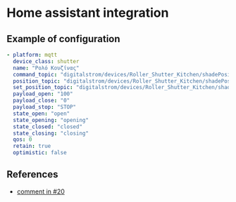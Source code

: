 # Home assistant integration

## Example of configuration

```yaml
- platform: mqtt
  device_class: shutter
  name: "Ρολό Κουζίνας"
  command_topic: "digitalstrom/devices/Roller_Shutter_Kitchen/shadePositionOutside/command"
  position_topic: "digitalstrom/devices/Roller_Shutter_Kitchen/shadePositionOutside/state"
  set_position_topic: "digitalstrom/devices/Roller_Shutter_Kitchen/shadePositionOutside/command"
  payload_open: "100"
  payload_close: "0"
  payload_stop: "STOP"
  state_open: "open"
  state_opening: "opening"
  state_closed: "closed"
  state_closing: "closing"
  qos: 0
  retain: true
  optimistic: false
```

## References

* [comment in #20](https://github.com/gaetancollaud/digitalstrom-mqtt/issues/20#issuecomment-1013740593)
